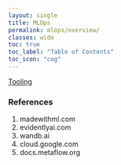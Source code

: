 ```yaml
---
layout: single
title: MLOps
permalink: mlops/overview/
classes: wide
toc: true
toc_label: "Table of Contents"
toc_icon: "cog"
---
```


[Tooling](./tooling/)



### References
1. madewithml.com
2. evidentlyai.com
3. wandb.ai
4. cloud.google.com
5. docs.metaflow.org
